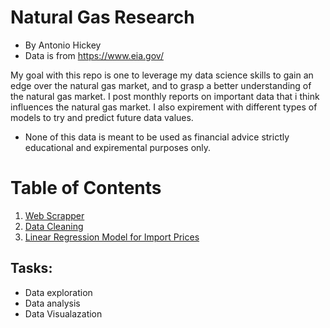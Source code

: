 # Natural Gas Research 
- By Antonio Hickey
- Data is from https://www.eia.gov/

My goal with this repo is one to leverage my data science skills to gain an edge over the natural gas market, and to grasp a better understanding of the natural gas market. I post monthly reports on important data that i think influences the natural gas market. I also expirement with different types of models to try and predict future data values.
* None of this data is meant to be used as financial advice strictly educational and expiremental purposes only.  

# Table of Contents
1. [Web Scrapper](https://git.io/JfQpN)
2. [Data Cleaning](https://git.io/JfQhx)
3. [Linear Regression Model for Import Prices](https://git.io/JfQpb)

## Tasks:
- Data exploration
- Data analysis 
- Data Visualazation
